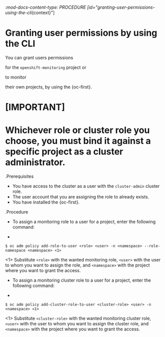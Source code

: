 :_mod-docs-content-type: PROCEDURE
[id="granting-user-permissions-using-the-cli_{context}"]
# Granting user permissions by using the CLI

You can grant users permissions

for the `openshift-monitoring` project or


to monitor

their own projects, by using the {oc-first}.

[IMPORTANT]
====
Whichever role or cluster role you choose, you must bind it against a specific project as a cluster administrator.
====

.Prerequisites

* You have access to the cluster as a user with the `cluster-admin` cluster role.
* The user account that you are assigning the role to already exists.
* You have installed the {oc-first}.

.Procedure

* To assign a monitoring role to a user for a project, enter the following command:
+
```terminal
$ oc adm policy add-role-to-user <role> <user> -n <namespace> --role-namespace <namespace> <1>
```
<1> Substitute `<role>` with the wanted monitoring role, `<user>` with the user to whom you want to assign the role, and `<namespace>` with the project where you want to grant the access.

* To assign a monitoring cluster role to a user for a project, enter the following command:
+
```terminal
$ oc adm policy add-cluster-role-to-user <cluster-role> <user> -n <namespace> <1>
```
<1> Substitute `<cluster-role>` with the wanted monitoring cluster role, `<user>` with the user to whom you want to assign the cluster role, and `<namespace>` with the project where you want to grant the access.
